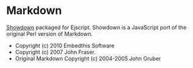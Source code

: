 Markdown
========

[Showdown](http://attacklab.net/showdown/) packaged for Ejscript. 
Showdown is a JavaScript port of the original Perl version of Markdown.

* Copyright (c) 2010 Embedthis Software
* Copyright (c) 2007 John Fraser.
* Original Markdown Copyright (c) 2004-2005 John Gruber

